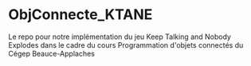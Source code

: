 # ObjConnecte_KTANE
Le repo pour notre implémentation du jeu Keep Talking and Nobody Explodes dans le cadre du cours Programmation d'objets connectés du Cégep Beauce-Applaches

